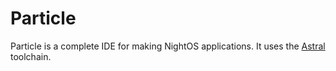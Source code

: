 # Particle

Particle is a complete IDE for making NightOS applications. It uses the [Astral](Astral.md) toolchain.